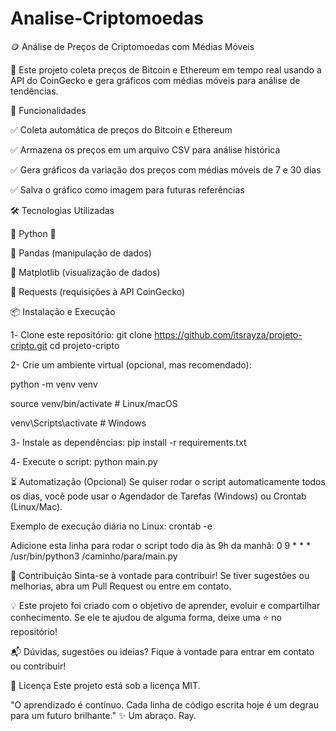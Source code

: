 # Analise-Criptomoedas
🪙 Análise de Preços de Criptomoedas com Médias Móveis

🚀 Este projeto coleta preços de Bitcoin e Ethereum em tempo real usando a API do CoinGecko e gera gráficos com médias móveis para análise de tendências.

📌 Funcionalidades

✅ Coleta automática de preços do Bitcoin e Ethereum

✅ Armazena os preços em um arquivo CSV para análise histórica

✅ Gera gráficos da variação dos preços com médias móveis de 7 e 30 dias

✅ Salva o gráfico como imagem para futuras referências


🛠 Tecnologias Utilizadas

🔹 Python 🐍

🔹 Pandas (manipulação de dados)

🔹 Matplotlib (visualização de dados)

🔹 Requests (requisições à API CoinGecko)


📦 Instalação e Execução

1️- Clone este repositório:
git clone https://github.com/itsrayza/projeto-cripto.git
cd projeto-cripto

2- Crie um ambiente virtual (opcional, mas recomendado):

python -m venv venv

source venv/bin/activate  # Linux/macOS

venv\Scripts\activate     # Windows


3️- Instale as dependências:
pip install -r requirements.txt

4️- Execute o script:
python main.py


⏳ Automatização (Opcional)
Se quiser rodar o script automaticamente todos os dias, você pode usar o Agendador de Tarefas (Windows) ou Crontab (Linux/Mac).

Exemplo de execução diária no Linux:
crontab -e

Adicione esta linha para rodar o script todo dia às 9h da manhã:
0 9 * * * /usr/bin/python3 /caminho/para/main.py

🤝 Contribuição
Sinta-se à vontade para contribuir! Se tiver sugestões ou melhorias, abra um Pull Request ou entre em contato.

💡 Este projeto foi criado com o objetivo de aprender, evoluir e compartilhar conhecimento. Se ele te ajudou de alguma forma, deixe uma ⭐ no repositório! 

📬 Dúvidas, sugestões ou ideias? Fique à vontade para entrar em contato ou contribuir!

📄 Licença
Este projeto está sob a licença MIT.


"O aprendizado é contínuo. Cada linha de código escrita hoje é um degrau para um futuro brilhante." ✨
Um abraço. Ray.







